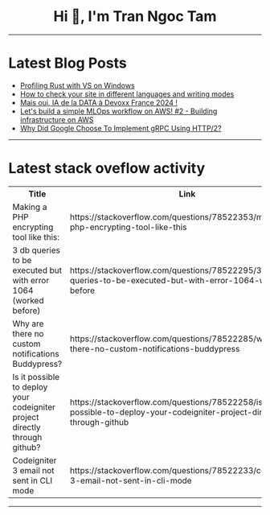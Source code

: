 <h1 align="center">Hi 👋, I'm Tran Ngoc Tam</h1>

---

# Latest Blog Posts 
<!-- BLOG-POST-LIST:START -->
- [Profiling Rust with VS on Windows](https://dev.to/jambochen/profiling-rust-with-vs-on-windows-3m4l)
- [How to check your site in different languages and writing modes](https://dev.to/polypane/how-to-check-your-site-in-different-languages-and-writing-modes-5f87)
- [Mais oui, IA de la DATA à Devoxx France 2024 !](https://dev.to/onepoint/mais-oui-ia-de-la-data-a-devoxx-france-2024--4kpe)
- [Let&#39;s build a simple MLOps workflow on AWS! #2 - Building infrastructure on AWS](https://dev.to/hikarunakatani/lets-build-a-simple-mlops-workflow-on-aws-2-building-infrastructure-on-aws-3h2j)
- [Why Did Google Choose To Implement gRPC Using HTTP/2?](https://dev.to/huizhou92/why-did-google-choose-to-implement-grpc-using-http2-197a)
<!-- BLOG-POST-LIST:END -->

---

# Latest stack oveflow activity
<table>
  <tr><th>Title</th><th>Link</th></tr>
  <!-- STACKOVERFLOW:START --><tr><td>Making a PHP encrypting tool like this:</td><td>https://stackoverflow.com/questions/78522353/making-a-php-encrypting-tool-like-this</td></tr><tr><td>3 db queries to be executed but with error 1064 &lpar;worked before&rpar;</td><td>https://stackoverflow.com/questions/78522295/3-db-queries-to-be-executed-but-with-error-1064-worked-before</td></tr><tr><td>Why are there no custom notifications Buddypress?</td><td>https://stackoverflow.com/questions/78522285/why-are-there-no-custom-notifications-buddypress</td></tr><tr><td>Is it possible to deploy your codeigniter project directly through github?</td><td>https://stackoverflow.com/questions/78522258/is-it-possible-to-deploy-your-codeigniter-project-directly-through-github</td></tr><tr><td>Codeigniter 3 email not sent in CLI mode</td><td>https://stackoverflow.com/questions/78522233/codeigniter-3-email-not-sent-in-cli-mode</td></tr><!-- STACKOVERFLOW:END -->
</table>

---


